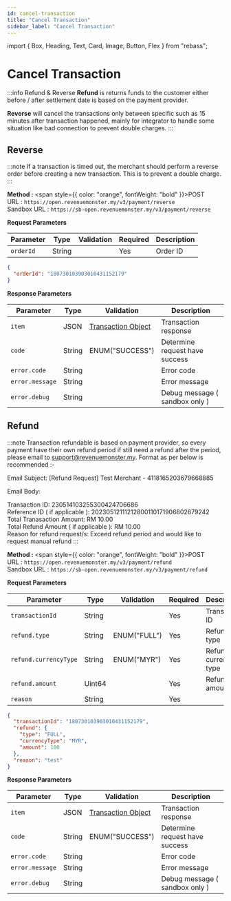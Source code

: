 ```yaml
---
id: cancel-transaction
title: "Cancel Transaction"
sidebar_label: "Cancel Transaction"
---
```


import { Box, Heading, Text, Card, Image, Button, Flex } from "rebass";

# Cancel Transaction

:::info Refund & Reverse
**Refund** is returns funds to the customer either before / after settlement date is based on the payment provider.

**Reverse** will cancel the transactions only between specific such as 15 minutes after transaction happened, mainly for integrator to handle some situation like bad connection to prevent double charges. 
:::

## Reverse

:::note
If a transaction is timed out, the merchant should perform a reverse order before creating a new transaction. This is to prevent a double charge.
:::

**Method :** <span style={{ color: "orange", fontWeight: "bold" }}>POST</span><br/>
URL : `https://open.revenuemonster.my/v3/payment/reverse`<br/>
Sandbox URL : `https://sb-open.revenuemonster.my/v3/payment/reverse`

**Request Parameters**

| Parameter | Type   | Validation | Required | Description |
| --------- | ------ | ---------- | -------- | ----------- |
| `orderId` | String |            | Yes      | Order ID    |

```json title="Example Request"
{
  "orderId": "180730103903010431152179"
}
```

**Response Parameters**

| Parameter       | Type   | Validation                                                      | Description                    |
| --------------- | ------ | --------------------------------------------------------------- | ------------------------------ |
| `item`          | JSON   | [Transaction Object](./query-transaction.md#transaction-object) | Transaction response           |
| `code`          | String | ENUM("SUCCESS")                                                 | Determine request have success |
| `error.code`    | String |                                                                 | Error code                     |
| `error.message` | String |                                                                 | Error message                  |
| `error.debug`   | String |                                                                 | Debug message ( sandbox only ) |

## Refund

:::note
Transaction refundable is based on payment provider, so every payment have their own refund period if still need a refund after the period, please email to [support@revenuemonster.my](mailto:support@revenuemonster.my?subject=%5BRefund%20Request%5D). Format as per below is recommended :-

Email Subject: [Refund Request] Test Merchant - 4118165203679668885

Email Body:

Transaction ID: 230514103255300424706686<br />
Reference ID ( if applicable ): 20230512111212800110171906802679242<br />
Total Tranasaction Amount: RM 10.00<br />
Total Refund Amount ( if applicable ): RM 10.00<br />
Reason for refund request/s: Exceed refund period and would like to request manual refund
:::

**Method :** <span style={{ color: "orange", fontWeight: "bold" }}>POST</span><br/>
URL : `https://open.revenuemonster.my/v3/payment/refund`<br/>
Sandbox URL : `https://sb-open.revenuemonster.my/v3/payment/refund`

**Request Parameters**

| Parameter             | Type   | Validation   | Required | Description          |
| --------------------- | ------ | ------------ | -------- | -------------------- |
| `transactionId`       | String |              | Yes      | Transaction ID       |
| `refund.type`         | String | ENUM("FULL") | Yes      | Refund type          |
| `refund.currencyType` | String | ENUM("MYR")  | Yes      | Refund currency type |
| `refund.amount`       | Uint64 |              | Yes      | Refund amount        |
| `reason`              | String |              | Yes      |                      |

```json title="Example Request"
{
  "transactionId": "180730103903010431152179",
  "refund": {
    "type": "FULL",
    "currencyType": "MYR",
    "amount": 100
  },
  "reason": "test"
}
```

**Response Parameters**

| Parameter       | Type   | Validation                                                      | Description                    |
| --------------- | ------ | --------------------------------------------------------------- | ------------------------------ |
| `item`          | JSON   | [Transaction Object](./query-transaction.md#transaction-object) | Transaction response           |
| `code`          | String | ENUM("SUCCESS")                                                 | Determine request have success |
| `error.code`    | String |                                                                 | Error code                     |
| `error.message` | String |                                                                 | Error message                  |
| `error.debug`   | String |                                                                 | Debug message ( sandbox only ) |